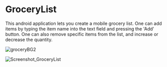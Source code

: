 
# GroceryList
This android application lets you create a mobile grocery list.
One can add items by typing the item name into the text field and pressing the 'Add' button.
One can also remove specific items from the list, and increase or decrease the quantity. 



![groceryBG2](https://user-images.githubusercontent.com/77891829/184547855-37e508d5-1fe4-42ea-8ded-93d64b621649.png)


![Screenshot_GroceryList](https://user-images.githubusercontent.com/77891829/167960303-b3a3a039-7d29-4e90-a7ab-53c11a5f926e.png)

